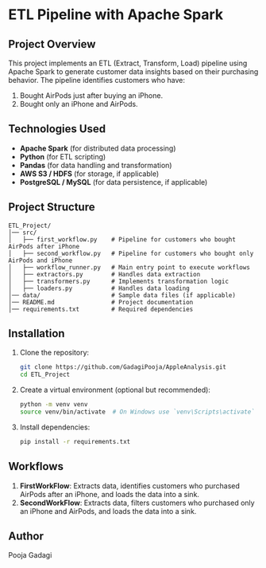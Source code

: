 # ETL Pipeline with Apache Spark

## Project Overview
This project implements an ETL (Extract, Transform, Load) pipeline using Apache Spark to generate customer data insights based on their purchasing behavior. The pipeline identifies customers who have:
1. Bought AirPods just after buying an iPhone.
2. Bought only an iPhone and AirPods.

## Technologies Used
- **Apache Spark** (for distributed data processing)
- **Python** (for ETL scripting)
- **Pandas** (for data handling and transformation)
- **AWS S3 / HDFS** (for storage, if applicable)
- **PostgreSQL / MySQL** (for data persistence, if applicable)

## Project Structure
```
ETL_Project/
│── src/
│   ├── first_workflow.py    # Pipeline for customers who bought AirPods after iPhone
│   ├── second_workflow.py   # Pipeline for customers who bought only AirPods and iPhone
│   ├── workflow_runner.py   # Main entry point to execute workflows
│   ├── extractors.py        # Handles data extraction
│   ├── transformers.py      # Implements transformation logic
│   ├── loaders.py           # Handles data loading
│── data/                    # Sample data files (if applicable)
│── README.md                # Project documentation
│── requirements.txt         # Required dependencies
```

## Installation
1. Clone the repository:
   ```sh
   git clone https://github.com/GadagiPooja/AppleAnalysis.git
   cd ETL_Project
   ```
2. Create a virtual environment (optional but recommended):
   ```sh
   python -m venv venv
   source venv/bin/activate  # On Windows use `venv\Scripts\activate`
   ```
3. Install dependencies:
   ```sh
   pip install -r requirements.txt
   ```



## Workflows
1. **FirstWorkFlow**: Extracts data, identifies customers who purchased AirPods after an iPhone, and loads the data into a sink.
2. **SecondWorkFlow**: Extracts data, filters customers who purchased only an iPhone and AirPods, and loads the data into a sink.





## Author
Pooja Gadagi
